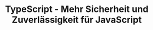 ---
title: "TypeScript - Mehr Sicherheit und Zuverlässigkeit für JavaScript"
name: "TypeScript"
category: languages
description: "TypeScript erweitert JavaScript um optionale statische Typisierung und ermöglicht damit bessere Tooling-Unterstützung und robusteren Code."

benefits:
- title: "Statische Typisierung"
  description: "Typisierung hilft Fehler bereits zur Compile-Zeit zu finden und zu vermeiden."
  icon: "mdi:code-braces"
- title: "Autovervollständigung"
  description: "Durch die Typinformationen ermöglicht der Editor mehr Support beim Coding."
  icon: "mdi:code-tags"
- title: "Bessere Tooling-Unterstützung"
  description: "Durch Typdefinitionen erhalten IDEs und Linter mehr Insights für hilfreiche Checks."
  icon: "mdi:toolbox"  
- title: "Klarere APIs"
  description: "Schnittstellen sind anhand der Typdefinitionen besser verständlich."
  icon: "mdi:api"
- title: "Einfache Portierung"
  description: "Bestehender JavaScript Code lässt sich inkrementell nach TypeScript portieren."
  icon: "mdi:transfer"
- title: "Beliebtes Superset"
  description: "TypeScript wird unter anderem von Angular, Vue, React und Node.js genutzt."
  icon: "mdi:thumb-up"
  
ctaLabel: "TypeScript Einführung anfragen"

whyChooseTool:
  eyebrow: "Warum sich TypeScript lohnt"
  heading: "Robuster, wartbarer und zukunftssicherer Code"
  advantages: "TypeScript verhindert viele Fehler bereits zur Entwicklungszeit, erleichtert die Zusammenarbeit und erhöht die Wartbarkeit." 
  useCases:
  - title: "Web Applications"
    description: "Für komplexe Webanwendungen sorgt TypeScript für mehr Robustheit und Wartbarkeit."
    icon: "mdi:application"
  - title: "Enterprise Anwendungen"
    description: "Große Softwareprojekte profitieren von der Typsicherheit und besseren Tooling-Unterstützung."
    icon: "mdi:application"
  - title: "Bibliotheken"
    description: "Getypte Bibliotheken bieten eine sauber definierte API und mehr Qualität."
    icon: "mdi:book-open-variant"
  - title: "Teamentwicklung"
    description: "Durch Typen wird der Code intentionsreicher und unterstützt die Kollaboration."
    icon: "mdi:account-group" 
  - title: "Refactoring"
    description: "Dank der Typen lässt sich der Code sicherer umgestalten und erweitern."
    icon: "mdi:code-less-than-or-equal"
  - title: "Legacy Anwendungen"
    description: "Bestehender JS Code kann schrittweise migriert und dabei robuster werden."
    icon: "mdi:code-braces"
  - title: "Code Analyse"
    description: "Statische Analyse-Tools profitieren von den zusätzlichen Informationen."
    icon: "mdi:magnify"
  - title: "Tooling"
    description: "Bessere IDE-Integration und Editor-Support durch Typeninformation."
    icon: "mdi:tools"

featureOverview:
  mainFeatures:
  - Optionale Typisierung
  - Interface-Definition 
  - Klassen
  - Generics
  - Compile-Time Checks
  - Editor Integration
  - Grafuale API-Definition
  integrationOptions:
  - Alle JavaScript-Frameworks
  - Node.js
  - Webassembly
  - Chrome Extensions
  - Electron Desktop Apps
  
customerReviewsOrSuccessStories:
- reviewOrStory: "TypeScript hat uns geholfen, unsere wachsende Codebase übersichtlicher und wartbarer zu gestalten."
- reviewOrStory: "Durch TypeScript sind viele Bugs in unserem JavaScript Code bereits zur Entwicklungszeit aufgefallen und konnten vermieden werden."

ctaSection:
  actionCall: "Machen Sie Ihren JavaScript Code zukunftssicher mit TypeScript"
  actionLabel: "Jetzt einsetzen"
  
faq:
  heading: "Häufig gestellte Fragen"
  questions:
  - question: "Ist TypeScript schwer zu erlernen?"
    answer: "Nein, mit Grundkenntnissen von JavaScript ist der Einstieg einfach."
  - question: "Kann man JS und TS mischen?"
    answer: "Ja, TypeScript integriert sich nahtlos in JS-Projekte und kann inkrementell eingesetzt werden."
  - question: "Wie sieht es mit der Laufzeit-Performance aus?"
    answer: "Der TypeScript Code wird zu nativem JavaScript kompiliert - ohne Laufzeit-Overhead."
  - question: "Warum sollte man von JS zu TS wechseln?"
    answer: "Für mehr Typsicherheit, bessere Tooling-Unterstützung und höhere Codequalität."
  - question: "Kann man damit auch Desktop- und Mobile-Apps bauen?"
    answer: "Ja, über Framework-Integrationen wie Electron, React Native und mehr."
  - question: "Benötigt man eine neue Toolchain?"
    answer: "Nein, der vorhandene JavaScript-Workflow kann weiterverwendet werden."
  - question: "Kann man damit auch eigenständige Programme schreiben?"
    answer: "Ja, über Compilation nach JavaScript oder WebAssembly ist das möglich."
  - question: "Wer entwickelt TypeScript?"
    answer: "Entwickelt wird es von Microsoft. Der Code ist Open Source."
  - question: "Funktioniert es mit meinem JavaScript-Framework?"
    answer: "Die meisten Frameworks wie React, Vue, Angular haben excellenten TypeScript Support."
  - question: "Wo findet man Hilfe bei Fragen?"
    answer: "Über Doku, Forum und Developer Community. Viele Entwickler nutzen schon TS."
  
---